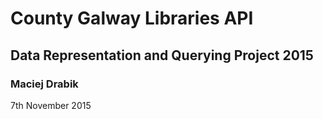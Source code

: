 # County Galway Libraries API
## Data Representation and Querying Project 2015
### Maciej Drabik
7th November 2015

